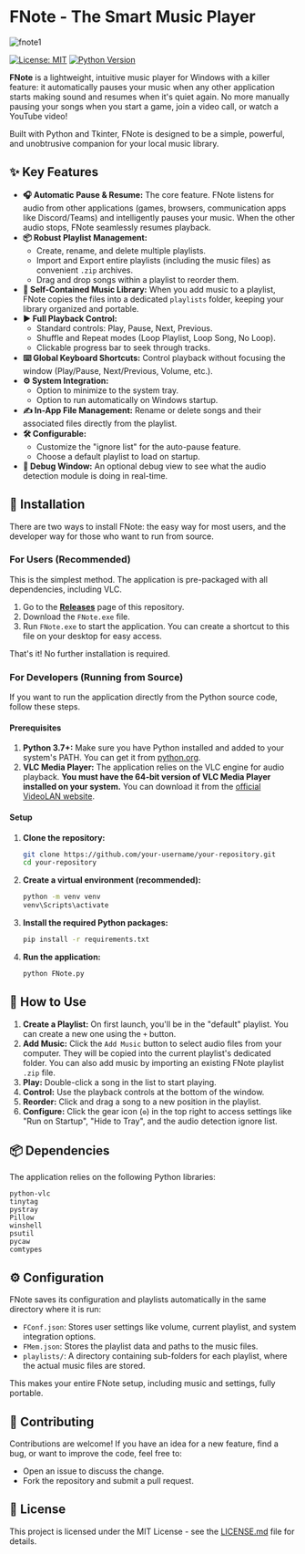 # FNote - The Smart Music Player

![fnote1](https://github.com/user-attachments/assets/43a9d059-db2e-4c78-a80e-502918682a44)


[![License: MIT](https://img.shields.io/badge/License-MIT-yellow.svg)](https://opensource.org/licenses/MIT)
[![Python Version](https://img.shields.io/badge/python-3.7+-blue.svg)](https://www.python.org/downloads/)

**FNote** is a lightweight, intuitive music player for Windows with a killer feature: it automatically pauses your music when any other application starts making sound and resumes when it's quiet again. No more manually pausing your songs when you start a game, join a video call, or watch a YouTube video!

Built with Python and Tkinter, FNote is designed to be a simple, powerful, and unobtrusive companion for your local music library.

## ✨ Key Features

-   **🎧 Automatic Pause & Resume:** The core feature. FNote listens for audio from other applications (games, browsers, communication apps like Discord/Teams) and intelligently pauses your music. When the other audio stops, FNote seamlessly resumes playback.
-   **📦 Robust Playlist Management:**
    -   Create, rename, and delete multiple playlists.
    -   Import and Export entire playlists (including the music files) as convenient `.zip` archives.
    -   Drag and drop songs within a playlist to reorder them.
-   **📂 Self-Contained Music Library:** When you add music to a playlist, FNote copies the files into a dedicated `playlists` folder, keeping your library organized and portable.
-   **▶️ Full Playback Control:**
    -   Standard controls: Play, Pause, Next, Previous.
    -   Shuffle and Repeat modes (Loop Playlist, Loop Song, No Loop).
    -   Clickable progress bar to seek through tracks.
-   **⌨️ Global Keyboard Shortcuts:** Control playback without focusing the window (Play/Pause, Next/Previous, Volume, etc.).
-   **⚙️ System Integration:**
    -   Option to minimize to the system tray.
    -   Option to run automatically on Windows startup.
-   **✍️ In-App File Management:** Rename or delete songs and their associated files directly from the playlist.
-   **🛠️ Configurable:**
    -   Customize the "ignore list" for the auto-pause feature.
    -   Choose a default playlist to load on startup.
-   **🐞 Debug Window:** An optional debug view to see what the audio detection module is doing in real-time.

## 💾 Installation

There are two ways to install FNote: the easy way for most users, and the developer way for those who want to run from source.

### For Users (Recommended)

This is the simplest method. The application is pre-packaged with all dependencies, including VLC.

1.  Go to the [**Releases**](https://github.com/zqily/FNote-v1/releases/) page of this repository.
2.  Download the `FNote.exe` file.
3.  Run `FNote.exe` to start the application. You can create a shortcut to this file on your desktop for easy access.

That's it! No further installation is required.

### For Developers (Running from Source)

If you want to run the application directly from the Python source code, follow these steps.

#### Prerequisites

1.  **Python 3.7+:** Make sure you have Python installed and added to your system's PATH. You can get it from [python.org](https://www.python.org/).
2.  **VLC Media Player:** The application relies on the VLC engine for audio playback. **You must have the 64-bit version of VLC Media Player installed on your system.** You can download it from the [official VideoLAN website](https://www.videolan.org/vlc/).

#### Setup

1.  **Clone the repository:**
    ```bash
    git clone https://github.com/your-username/your-repository.git
    cd your-repository
    ```

2.  **Create a virtual environment (recommended):**
    ```bash
    python -m venv venv
    venv\Scripts\activate
    ```

3.  **Install the required Python packages:**
    ```bash
    pip install -r requirements.txt
    ```

4.  **Run the application:**
    ```bash
    python FNote.py
    ```

## 🚀 How to Use

1.  **Create a Playlist:** On first launch, you'll be in the "default" playlist. You can create a new one using the `+` button.
2.  **Add Music:** Click the `Add Music` button to select audio files from your computer. They will be copied into the current playlist's dedicated folder. You can also add music by importing an existing FNote playlist `.zip` file.
3.  **Play:** Double-click a song in the list to start playing.
4.  **Control:** Use the playback controls at the bottom of the window.
5.  **Reorder:** Click and drag a song to a new position in the playlist.
6.  **Configure:** Click the gear icon (`⚙️`) in the top right to access settings like "Run on Startup", "Hide to Tray", and the audio detection ignore list.

## 📦 Dependencies

The application relies on the following Python libraries:

```
python-vlc
tinytag
pystray
Pillow
winshell
psutil
pycaw
comtypes
```

## ⚙️ Configuration

FNote saves its configuration and playlists automatically in the same directory where it is run:
-   `FConf.json`: Stores user settings like volume, current playlist, and system integration options.
-   `FMem.json`: Stores the playlist data and paths to the music files.
-   `playlists/`: A directory containing sub-folders for each playlist, where the actual music files are stored.

This makes your entire FNote setup, including music and settings, fully portable.

## 🤝 Contributing

Contributions are welcome! If you have an idea for a new feature, find a bug, or want to improve the code, feel free to:

-   Open an issue to discuss the change.
-   Fork the repository and submit a pull request.

## 📜 License

This project is licensed under the MIT License - see the [LICENSE.md](LICENSE.md) file for details.

